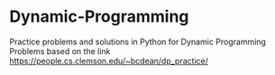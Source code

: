 # Dynamic-Programming
Practice problems and solutions in Python for Dynamic Programming 
Problems based on the link https://people.cs.clemson.edu/~bcdean/dp_practice/
